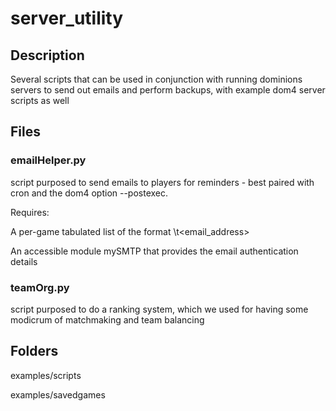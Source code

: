 # server\_utility

## Description

Several scripts that can be used in conjunction with running dominions servers to send out emails and perform backups, with example dom4 server scripts as well

## Files

### emailHelper.py

script purposed to send emails to players for reminders - best paired with cron and the dom4 option --postexec.

Requires:

A per-game tabulated list of the format <Nation>\t<email_address>

An accessible module mySMTP that provides the email authentication details


### teamOrg.py 

script purposed to do a ranking system, which we used for having some modicrum of matchmaking and team balancing

## Folders

examples/scripts

examples/savedgames
